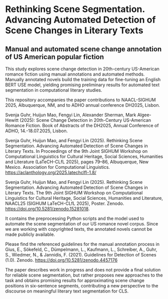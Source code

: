 # Rethinking Scene Segmentation. Advancing Automated Detection of Scene Changes in Literary Texts
## Manual and automated scene change annotation of US American popular fiction

This study explores scene change detection in 20th-century US-American romance fiction using manual annotations and automated methods. Manually annotated novels build the training data for fine-tuning an English BERT USE model, yielding promising preliminary results for automated text segmentation in computational literary studies.

This repository accompanies the paper contributions to NAACL-SIGHUM 2025, Albuquerque, NM, and to ADHO annual conference DH2025, Lisbon.

Svenja Guhr, Huijun Mao, Fengyi Lin, Alexander Sherman, Mark Algee-Hewitt (2025): Scene Change Detection in 20th-Century US-American Romance Fiction. Book of Abstracts of the DH2025, Annual Conference of ADHO, 14.-18.07.2025, Lisbon. 

Svenja Guhr, Huijun Mao, and Fengyi Lin (2025). Rethinking Scene Segmentation. Advancing Automated Detection of Scene Changes in Literary Texts. In Proceedings of the 9th Joint SIGHUM Workshop on Computational Linguistics for Cultural Heritage, Social Sciences, Humanities and Literature (LaTeCH-CLfL 2025), pages 79–86, Albuquerque, New Mexico. Association for Computational Linguistics. https://aclanthology.org/2025.latechclfl-1.8/

Svenja Guhr, Huijun Mao, and Fengyi Lin (2025). Rethinking Scene Segmentation. Advancing Automated Detection of Scene Changes in Literary Texts. The 9th Joint SIGHUM Workshop on Computational Linguistics for Cultural Heritage, Social Sciences, Humanities and Literature, NAACL25 (SIGHUM LaTeCH-CLfL 2025), Poster. Zenodo. https://doi.org/10.5281/zenodo.15281018.

It contains the preprocessing Python scripts and the model used to automate the scene segmentation of our US romance novel corpus.
Since we are working with copyrighted texts, the annotated novels cannot be made publicly available.

Please find the referenced guidelines for the manual annotation process in Gius, E., Sökefeld, C., Dümpelmann, L., Kaufmann, L., Schreiber, A., Guhr, S., Wiedmer, N., & Jannidis, F. (2021). Guidelines for Detection of Scenes (1.0). Zenodo. https://doi.org/10.5281/zenodo.4457176

The paper describes work in progress and does not provide a final solution for reliable scene segmentation, but rather proposes new approaches to the task and obtains promising results for approximating scene change positions in six-sentence segments, contributing a new perspective to the discourse on meaningful literary text segmentation for CLS.
